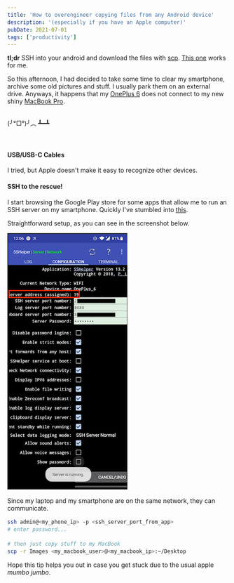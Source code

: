 ```yaml
---
title: 'How to overengineer copying files from any Android device'
description: '(especially if you have an Apple computer)'
pubDate: 2021-07-01
tags: ['productivity']
---
```


**tl;dr** SSH into your android and download the files with <a href="https://linux.die.net/man/1/scp" target="_blank" title="scp(1): secure copy - Linux man page">scp</a>. <a href="https://play.google.com/store/apps/details?id=com.arachnoid.sshelper" target="_blank" title="SSHelper - Apps on Google Play">This one</a> works for me.

So this afternoon, I had decided to take some time to clear my smartphone, archive some old pictures and stuff. I usually park them on an external drive. Anyways, it happens that my <a href="https://www.oneplus.com" target="_blank" title="OnePlus 6 - OnePlus (Nederland)">OnePlus 6</a> does not connect to my new shiny <a href="https://www.apple.com/macbook-pro/" target="_blank" title="MacBook Pro - Apple">MacBook Pro</a>.

<br />
(╯°□°)╯︵ ┻━┻
<br />
<br />
<br />

#### USB/USB-C Cables

I tried, but Apple doesn't make it easy to recognize other devices.

#### SSH to the rescue!

I start browsing the Google Play store for some apps that allow me to run an SSH server on my smartphone. Quickly I've stumbled into <a href="https://play.google.com/store/apps/details?id=com.arachnoid.sshelper" target="_blank" title="SSHelper - Apps on Google Play">this</a>.

Straightforward setup, as you can see in the screenshot below.

![ssh server app running on android device](./assets/how-to-copy-file-android/ssh-server-helper-android-sm.png 'ssh server app running on android device')

Since my laptop and my smartphone are on the same network, they can communicate.

```bash
ssh admin@<my_phone_ip> -p <ssh_server_port_from_app>
# enter password...

# then just copy stuff to my MacBook
scp -r Images <my_macbook_user>@<my_macbook_ip>:~/Desktop
```

Hope this tip helps you out in case you get stuck due to the usual apple _mumbo jumbo_.

